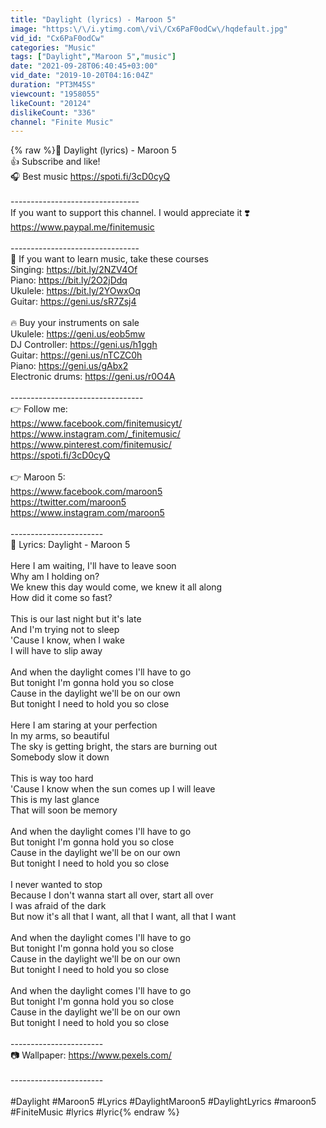 ```yaml
---
title: "Daylight (lyrics) - Maroon 5"
image: "https:\/\/i.ytimg.com\/vi\/Cx6PaF0odCw\/hqdefault.jpg"
vid_id: "Cx6PaF0odCw"
categories: "Music"
tags: ["Daylight","Maroon 5","music"]
date: "2021-09-28T06:40:45+03:00"
vid_date: "2019-10-20T04:16:04Z"
duration: "PT3M45S"
viewcount: "1958055"
likeCount: "20124"
dislikeCount: "336"
channel: "Finite Music"
---
```

{% raw %}🎵 Daylight (lyrics) - Maroon 5<br />👍 Subscribe and like!<br />🎧 Best music <a rel="nofollow" target="blank" href="https://spoti.fi/3cD0cyQ">https://spoti.fi/3cD0cyQ</a><br /><br />--------------------------------<br />If you want to support this channel. I would appreciate it ❣️<br /><a rel="nofollow" target="blank" href="https://www.paypal.me/finitemusic">https://www.paypal.me/finitemusic</a><br /><br />--------------------------------<br />🎼 If you want to learn music, take these courses<br />Singing: <a rel="nofollow" target="blank" href="https://bit.ly/2NZV4Of">https://bit.ly/2NZV4Of</a><br />Piano: <a rel="nofollow" target="blank" href="https://bit.ly/2O2jDdq">https://bit.ly/2O2jDdq</a><br />Ukulele: <a rel="nofollow" target="blank" href="https://bit.ly/2YOwxOq">https://bit.ly/2YOwxOq</a><br />Guitar: <a rel="nofollow" target="blank" href="https://geni.us/sR7Zsj4">https://geni.us/sR7Zsj4</a><br /><br />🔥 Buy your instruments on sale<br />Ukulele: <a rel="nofollow" target="blank" href="https://geni.us/eob5mw">https://geni.us/eob5mw</a><br />DJ Controller: <a rel="nofollow" target="blank" href="https://geni.us/h1ggh">https://geni.us/h1ggh</a><br />Guitar: <a rel="nofollow" target="blank" href="https://geni.us/nTCZC0h">https://geni.us/nTCZC0h</a><br />Piano: <a rel="nofollow" target="blank" href="https://geni.us/gAbx2">https://geni.us/gAbx2</a><br />Electronic drums: <a rel="nofollow" target="blank" href="https://geni.us/r0O4A">https://geni.us/r0O4A</a><br /><br />---------------------------------<br />👉 Follow me:<br /><a rel="nofollow" target="blank" href="https://www.facebook.com/finitemusicyt/">https://www.facebook.com/finitemusicyt/</a><br /><a rel="nofollow" target="blank" href="https://www.instagram.com/_finitemusic/">https://www.instagram.com/_finitemusic/</a><br /><a rel="nofollow" target="blank" href="https://www.pinterest.com/finitemusic/">https://www.pinterest.com/finitemusic/</a><br /><a rel="nofollow" target="blank" href="https://spoti.fi/3cD0cyQ">https://spoti.fi/3cD0cyQ</a><br /><br />👉 Maroon 5:<br /><a rel="nofollow" target="blank" href="https://www.facebook.com/maroon5">https://www.facebook.com/maroon5</a><br /><a rel="nofollow" target="blank" href="https://twitter.com/maroon5">https://twitter.com/maroon5</a><br /><a rel="nofollow" target="blank" href="https://www.instagram.com/maroon5">https://www.instagram.com/maroon5</a><br /><br />-----------------------<br />🎤 Lyrics: Daylight - Maroon 5<br /><br />Here I am waiting, I'll have to leave soon<br />Why am I holding on?<br />We knew this day would come, we knew it all along<br />How did it come so fast?<br /><br />This is our last night but it's late<br />And I'm trying not to sleep<br />'Cause I know, when I wake<br />I will have to slip away<br /><br />And when the daylight comes I'll have to go<br />But tonight I'm gonna hold you so close<br />Cause in the daylight we'll be on our own<br />But tonight I need to hold you so close<br /><br />Here I am staring at your perfection<br />In my arms, so beautiful<br />The sky is getting bright, the stars are burning out<br />Somebody slow it down<br /><br />This is way too hard<br />'Cause I know when the sun comes up I will leave<br />This is my last glance<br />That will soon be memory<br /><br />And when the daylight comes I'll have to go<br />But tonight I'm gonna hold you so close<br />Cause in the daylight we'll be on our own<br />But tonight I need to hold you so close<br /><br />I never wanted to stop<br />Because I don't wanna start all over, start all over<br />I was afraid of the dark<br />But now it's all that I want, all that I want, all that I want<br /><br />And when the daylight comes I'll have to go<br />But tonight I'm gonna hold you so close<br />Cause in the daylight we'll be on our own<br />But tonight I need to hold you so close<br /><br />And when the daylight comes I'll have to go<br />But tonight I'm gonna hold you so close<br />Cause in the daylight we'll be on our own<br />But tonight I need to hold you so close<br /><br />-----------------------<br />📷 Wallpaper: <a rel="nofollow" target="blank" href="https://www.pexels.com/">https://www.pexels.com/</a><br /><br />-----------------------<br /><br />#Daylight #Maroon5 #Lyrics #DaylightMaroon5 #DaylightLyrics #maroon5 #FiniteMusic #lyrics #lyric{% endraw %}
